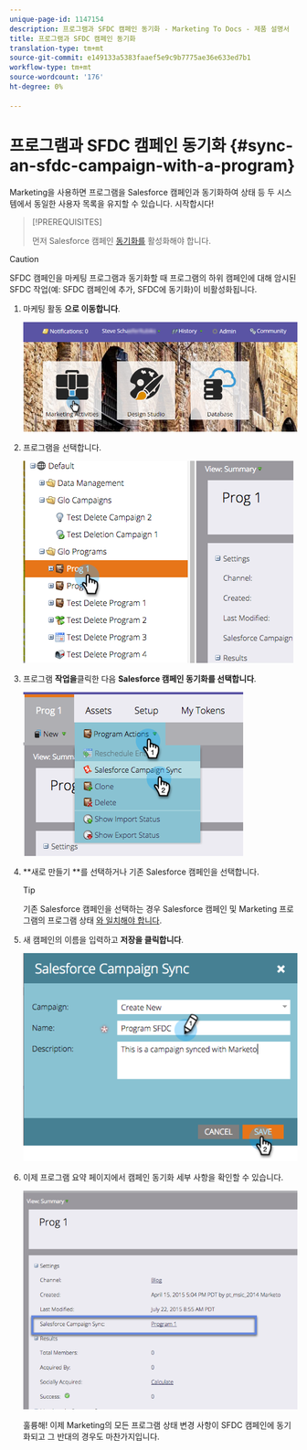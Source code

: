 ```yaml
---
unique-page-id: 1147154
description: 프로그램과 SFDC 캠페인 동기화 - Marketing To Docs - 제품 설명서
title: 프로그램과 SFDC 캠페인 동기화
translation-type: tm+mt
source-git-commit: e149133a5383faaef5e9c9b7775ae36e633ed7b1
workflow-type: tm+mt
source-wordcount: '176'
ht-degree: 0%

---
```



# 프로그램과 SFDC 캠페인 동기화 {#sync-an-sfdc-campaign-with-a-program}

Marketing을 사용하면 프로그램을 Salesforce 캠페인과 동기화하여 상태 등 두 시스템에서 동일한 사용자 목록을 유지할 수 있습니다. 시작합시다!

>[!PREREQUISITES]
>
>먼저 Salesforce 캠페인 [동기화를](../../../../product-docs/crm-sync/salesforce-sync/setup/optional-steps/enable-disable-campaign-sync.md) 활성화해야 합니다.

>[!CAUTION]
>
>SFDC 캠페인을 마케팅 프로그램과 동기화할 때 프로그램의 하위 캠페인에 대해 암시된 SFDC 작업(예: SFDC 캠페인에 추가, SFDC에 동기화)이 비활성화됩니다.

1. 마케팅 활동 **으로 이동합니다**.

   ![](assets/login-marketing-activities-1.png)

1. 프로그램을 선택합니다.

   ![](assets/image2015-7-22-8-3a47-3a28.png)

1. 프로그램 **작업을**&#x200B;클릭한 다음 **Salesforce 캠페인 동기화를 선택합니다**.

   ![](assets/image2015-7-22-8-3a48-3a5.png)

1. **새로 만들기 **를 선택하거나 기존 Salesforce 캠페인을 선택합니다.

   >[!TIP]
   >
   >기존 Salesforce 캠페인을 선택하는 경우 Salesforce 캠페인 및 Marketing 프로그램의 프로그램 상태 [와 일치해야 합니다](../../../../product-docs/crm-sync/salesforce-sync/sfdc-sync-details/sfdc-errors/how-to-match-program-statuses-and-salesforce-campaign-statuses-prior-to-sync.md).

1. 새 캠페인의 이름을 입력하고 **저장을 클릭합니다**.

   ![](assets/image2015-7-22-8-3a57-3a19.png)

1. 이제 프로그램 요약 페이지에서 캠페인 동기화 세부 사항을 확인할 수 있습니다.

   ![](assets/image2015-7-22-8-3a59-3a33.png)

   훌륭해! 이제 Marketing의 모든 프로그램 상태 변경 사항이 SFDC 캠페인에 동기화되고 그 반대의 경우도 마찬가지입니다.

